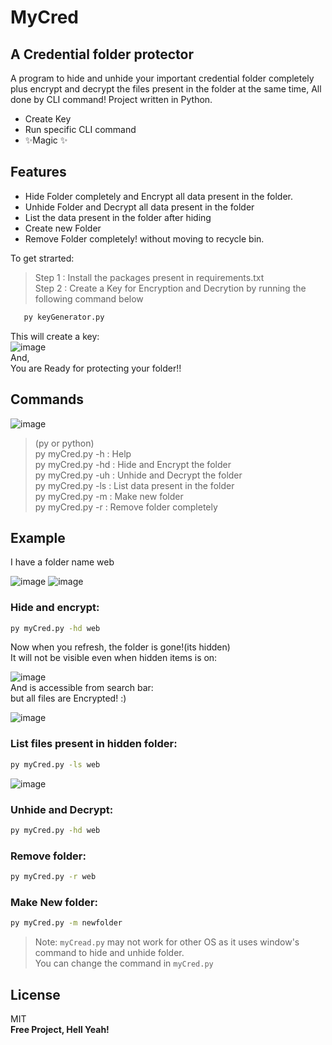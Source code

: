 # MyCred
## A Credential folder protector


A program to hide and unhide your important credential folder completely plus encrypt and decrypt the files present in the folder at the same time, All done by CLI command! Project written in Python.

- Create Key
- Run specific CLI command 
- ✨Magic ✨

## Features

- Hide Folder completely and Encrypt all data present in the folder.
- Unhide Folder and Decrypt all data present in the folder
- List the data present in the folder after hiding
- Create new Folder
- Remove Folder completely! without moving to recycle bin.

To get strarted:
> Step 1 : Install the packages present in requirements.txt<br>
> Step 2 : Create a Key for Encryption and Decrytion by running the following command below
```sh
   py keyGenerator.py
```
This will create a key:<br>
![image](https://user-images.githubusercontent.com/55245100/112860213-3ebbed00-90d1-11eb-915a-92856e097965.png)
<br>
And,<br>
You are Ready for protecting your folder!!<br>

## Commands
![image](https://user-images.githubusercontent.com/55245100/112858865-e9331080-90cf-11eb-8cf8-55750fd5ece1.png)
<br>
> (py or python)<br>
> py myCred.py -h : Help<br>
> py myCred.py -hd <folder name> : Hide and Encrypt the folder<br>
> py myCred.py -uh <folder name> : Unhide and Decrypt the folder<br>
> py myCred.py -ls <folder name> : List data present in the folder<br>
> py myCred.py -m <folder name>  : Make new folder<br>
> py myCred.py -r <folder name>  : Remove folder completely<br>


## Example 
I have a folder name web <br>

![image](https://user-images.githubusercontent.com/55245100/112860759-bb4ecb80-90d1-11eb-824d-cff944c661ff.png)
![image](https://user-images.githubusercontent.com/55245100/112860902-e6391f80-90d1-11eb-9f47-02478d76ceb0.png)

### Hide and encrypt:
```sh
py myCred.py -hd web
```
Now when you refresh, the folder is gone!(its hidden)<br>
It will not be visible even when hidden items is on:<br>

![image](https://user-images.githubusercontent.com/55245100/112861387-5f387700-90d2-11eb-96cd-85b1518b20ba.png)
<br>
And is accessible from search bar:<br>
but all files are Encrypted! :)<br>

![image](https://user-images.githubusercontent.com/55245100/112861599-8ee77f00-90d2-11eb-8e7f-888d305f4466.png)


### List files present in hidden folder:
```sh
py myCred.py -ls web
```

![image](https://user-images.githubusercontent.com/55245100/112862188-23ea7800-90d3-11eb-976c-028346a44b26.png)

### Unhide and Decrypt:
```sh
py myCred.py -hd web
```

### Remove folder:
```sh
py myCred.py -r web
```

### Make New folder:
```sh
py myCred.py -m newfolder
```

> Note: `myCread.py` may not work for other OS as it uses window's command to hide and unhide folder.<br>
You can change the command in `myCred.py`

## License

MIT
<br>
**Free Project, Hell Yeah!**
